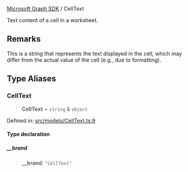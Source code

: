 [Microsoft Graph SDK](README.md) / CellText

Text content of a cell in a worksheet.

## Remarks

This is a string that represents the text displayed in the cell, which may differ from the actual value of the cell (e.g., due to formatting).

## Type Aliases

### CellText

> **CellText** = `string` & `object`

Defined in: [src/models/CellText.ts:9](https://github.com/Future-Secure-AI/microsoft-graph/blob/main/src/models/CellText.ts#L9)

#### Type declaration

##### \_\_brand

> **\_\_brand**: `"CellText"`
